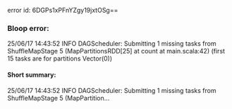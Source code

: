 error id: 6DGPs1xPFnYZgy19jxtOSg==
### Bloop error:

25/06/17 14:43:52 INFO DAGScheduler: Submitting 1 missing tasks from ShuffleMapStage 5 (MapPartitionsRDD[25] at count at main.scala:42) (first 15 tasks are for partitions Vector(0))
#### Short summary: 

25/06/17 14:43:52 INFO DAGScheduler: Submitting 1 missing tasks from ShuffleMapStage 5 (MapPartition...